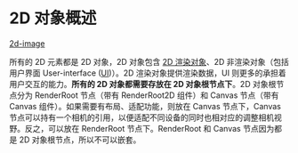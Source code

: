 # 2D 对象概述

[2d-image](2d-image.png)

所有的 2D 元素都是 2D 对象，2D 对象包含 [2D 渲染对象](2d-render/index.md)、2D 非渲染对象（包括用户界面 User-interface ([UI](../../ui-system/index.md))）。2D 渲染对象提供渲染数据，UI 则更多的承担着用户交互的能力。**所有的 2D 对象都需要存放在 2D 对象根节点下**。2D 对象根节点分为 RenderRoot 节点（带有 RenderRoot2D 组件）和 Canvas 节点（带有 Canvas 组件）。如果需要有布局、适配功能，则放在 Canvas 节点下，Canvas 节点可以持有一个相机的引用，以便适配不同设备的同时也相对应的调整相机视野。反之，可以放在 RenderRoot 节点下。RenderRoot 和 Canvas 节点因为都是 2D 对象根节点，所以不可以嵌套。
